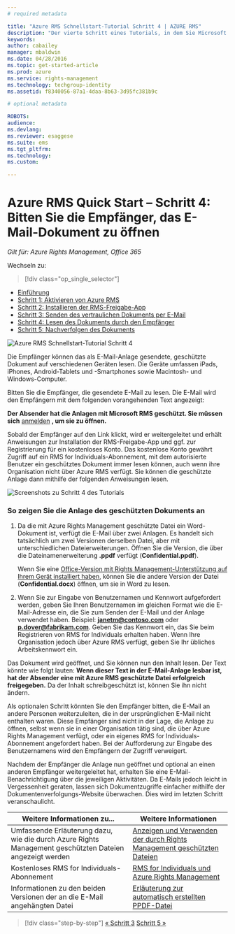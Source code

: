 ```yaml
---
# required metadata

title: "Azure RMS Schnellstart-Tutorial Schritt 4 | AZURE RMS"
description: "Der vierte Schritt eines Tutorials, in dem Sie Microsoft Azure Rights Management in nur fünf Schritten und weniger als 15 Minuten für Ihr Unternehmen testen können."
keywords:
author: cabailey
manager: mbaldwin
ms.date: 04/28/2016
ms.topic: get-started-article
ms.prod: azure
ms.service: rights-management
ms.technology: techgroup-identity
ms.assetid: f8340056-87a1-4daa-8b63-3d95fc381b9c

# optional metadata

ROBOTS:
audience:
ms.devlang:
ms.reviewer: esaggese
ms.suite: ems
ms.tgt_pltfrm:
ms.technology:
ms.custom:

---
```



# Azure RMS Quick Start – Schritt 4: Bitten Sie die Empfänger, das E-Mail-Dokument zu öffnen

*Gilt für: Azure Rights Management, Office 365*


Wechseln zu: 
> [!div class="op_single_selector"]
- [Einführung](quick-start-tutorial.md)
- [Schritt 1: Aktivieren von Azure RMS](tutorial-step1.md)
- [Schritt 2: Installieren der RMS-Freigabe-App](tutorial-step2.md)
- [Schritt 3: Senden des vertraulichen Dokuments per E-Mail](tutorial-step3.md)
- [Schritt 4: Lesen des Dokuments durch den Empfänger](tutorial-step4.md)
- [Schritt 5: Nachverfolgen des Dokuments](tutorial-step5.md)


![Azure RMS Schnellstart-Tutorial Schritt 4](../media/AzRMS_QuickStartSteps4.PNG)

Die Empfänger können das als E-Mail-Anlage gesendete, geschützte Dokument auf verschiedenen Geräten lesen. Die Geräte umfassen iPads, iPhones, Android-Tablets und -Smartphones sowie Macintosh- und Windows-Computer.

Bitten Sie die Empfänger, die gesendete E-Mail zu lesen. Die E-Mail wird den Empfängern mit dem folgenden vorangehenden Text angezeigt:

**Der Absender hat die Anlagen mit Microsoft RMS geschützt. Sie müssen sich** [anmelden](http://aka.ms/rms)
      **, um sie zu öffnen.**

Sobald der Empfänger auf den Link klickt, wird er weitergeleitet und erhält Anweisungen zur Installation der RMS-Freigabe-App und ggf. zur Registrierung für ein kostenloses Konto. Das kostenlose Konto gewährt Zugriff auf ein RMS for Individuals-Abonnement, mit dem autorisierte Benutzer ein geschütztes Dokument immer lesen können, auch wenn ihre Organisation nicht über Azure RMS verfügt. Sie können die geschützte Anlage dann mithilfe der folgenden Anweisungen lesen.

![Screenshots zu Schritt 4 des Tutorials](../media/AzRMS_Tutorial_4_Screenshots.png)

### So zeigen Sie die Anlage des geschützten Dokuments an

1.  Da die mit Azure Rights Management geschützte Datei ein Word-Dokument ist, verfügt die E-Mail über zwei Anlagen. Es handelt sich tatsächlich um zwei Versionen derselben Datei, aber mit unterschiedlichen Dateierweiterungen. Öffnen Sie die Version, die über die Dateinamenerweiterung **.ppdf** verfügt (**Confidential.ppdf**).

    Wenn Sie eine [Office-Version mit Rights Management-Unterstützung auf Ihrem Gerät installiert haben](https://technet.microsoft.com/library/dn655136.aspx), können Sie die andere Version der Datei (**Confidential.docx**) öffnen, um sie in Word zu lesen.

2.  Wenn Sie zur Eingabe von Benutzernamen und Kennwort aufgefordert werden, geben Sie Ihren Benutzernamen im gleichen Format wie die E-Mail-Adresse ein, die Sie zum Senden der E-Mail und der Anlage verwendet haben. Beispiel: **janetm@contoso.com** oder **p.dover@fabrikam.com**. Geben Sie das Kennwort ein, das Sie beim Registrieren von RMS for Individuals erhalten haben. Wenn Ihre Organisation jedoch über Azure RMS verfügt, geben Sie Ihr übliches Arbeitskennwort ein.

Das Dokument wird geöffnet, und Sie können nun den Inhalt lesen. Der Text könnte wie folgt lauten: **Wenn dieser Text in der E-Mail-Anlage lesbar ist, hat der Absender eine mit Azure RMS geschützte Datei erfolgreich freigegeben.** Da der Inhalt schreibgeschützt ist, können Sie ihn nicht ändern.

Als optionalen Schritt könnten Sie den Empfänger bitten, die E-Mail an andere Personen weiterzuleiten, die in der ursprünglichen E-Mail nicht enthalten waren. Diese Empfänger sind nicht in der Lage, die Anlage zu öffnen, selbst wenn sie in einer Organisation tätig sind, die über Azure Rights Management verfügt, oder ein eigenes RMS for Individuals-Abonnement angefordert haben. Bei der Aufforderung zur Eingabe des Benutzernamens wird den Empfängern der Zugriff verweigert.

Nachdem der Empfänger die Anlage nun geöffnet und optional an einen anderen Empfänger weitergeleitet hat, erhalten Sie eine E-Mail-Benachrichtigung über die jeweiligen Aktivitäten. Da E-Mails jedoch leicht in Vergessenheit geraten, lassen sich Dokumentzugriffe einfacher mithilfe der Dokumentenverfolgungs-Website überwachen. Dies wird im letzten Schritt veranschaulicht.

|Weitere Informationen zu...|Weitere Informationen|
|--------------------------------|--------------------------|
|Umfassende Erläuterung dazu, wie die durch Azure Rights Management geschützten Dateien angezeigt werden|[Anzeigen und Verwenden der durch Rights Management geschützten Dateien](../rms-client/sharing-app-view-use-files.md)|
|Kostenloses RMS for Individuals-Abonnement|[RMS for Individuals und Azure Rights Management](../understand-explore/rms-for-individuals.md)|
|Informationen zu den beiden Versionen der an die E-Mail angehängten Datei|[Erläuterung zur automatisch erstellten PPDF-Datei](../rms-client/sharing-app-dialog-box.md#what-s-the-ppdf-file-that-s-automatically-created-)|


>[!div class="step-by-step"] [« Schritt 3](tutorial-step3.md)
[Schritt 5 »](tutorial-step5.md)

<!--HONumber=May16_HO2-->


